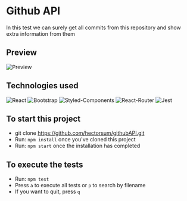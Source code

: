 # Github API
In this test we can surely get all commits from this repository and show extra information from them

## Preview
![Preview](https://i.ibb.co/1m1vK8f/githubapi.jpg)

## Technologies used
![React](https://img.shields.io/badge/-React-61DAFB?style=flat-square&logo=react&logoColor=ffffff)
![Bootstrap](https://img.shields.io/badge/-Bootstrap-563D7C?style=flat-square&logo=Bootstrap&logoColor=fff)
![Styled-Components](https://img.shields.io/badge/Styled_Components-DB7093?style=flat-square&logo=styled-components&logoColor=fff)
![React-Router](https://img.shields.io/badge/React_Router-CA4245?style=flat-square&logo=react-router&logoColor=fff)
![Jest](https://img.shields.io/badge/jest-C21325?style=flat-square&logo=jest&logoColor=fff)

## To start this project
- git clone https://github.com/hectorsum/githubAPI.git
- Run: `npm install` once you've cloned this project
- Run: `npm start` once the installation has completed

## To execute the tests
- Run: `npm test`
- Press `a` to execute all tests or `p` to search by filename
- If you want to quit, press `q`